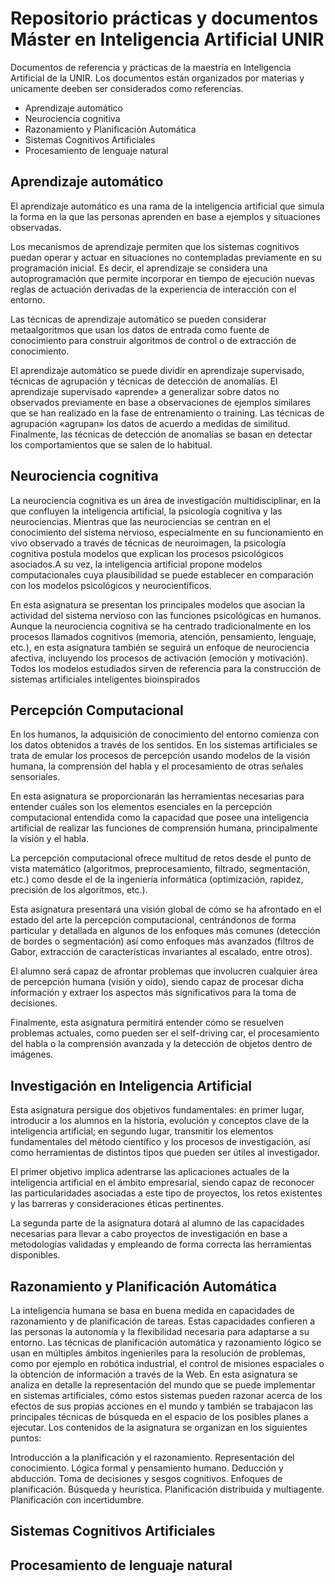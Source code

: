 # Repositorio prácticas y documentos Máster en Inteligencia Artificial UNIR

Documentos de referencia y prácticas de la maestría en Inteligencia Artificial de la UNIR. Los documentos están organizados por materias y unicamente deeben ser considerados como referencias.

- Aprendizaje automático
- Neurociencia cognitiva
- Razonamiento y Planificación Automática
- Sistemas Cognitivos Artificiales
- Procesamiento de lenguaje natural

## Aprendizaje automático

El aprendizaje automático es una rama de la inteligencia artificial que simula la forma en la que las personas aprenden en base a ejemplos y situaciones observadas.

Los mecanismos de aprendizaje permiten que los sistemas cognitivos puedan operar y actuar en situaciones no contempladas previamente en su programación inicial. Es decir, el aprendizaje se considera una autoprogramación que permite incorporar en tiempo de ejecución nuevas reglas de actuación derivadas de la experiencia de interacción con el entorno.

Las técnicas de aprendizaje automático se pueden considerar metaalgoritmos que usan los datos de entrada como fuente de conocimiento para construir algoritmos de control o de extracción de conocimiento.

El aprendizaje automático se puede dividir en aprendizaje supervisado, técnicas de agrupación y técnicas de detección de anomalías. El aprendizaje supervisado «aprende» a generalizar sobre datos no observados previamente en base a observaciones de ejemplos similares que se han realizado en la fase de entrenamiento o training. Las técnicas de agrupación «agrupan» los datos de acuerdo a medidas de similitud. Finalmente, las técnicas de detección de anomalías se basan en detectar los comportamientos que se salen de lo habitual.


## Neurociencia cognitiva

La neurociencia cognitiva es un área de investigación multidisciplinar, en la que confluyen la inteligencia artificial, la psicología cognitiva y las neurociencias. Mientras que las neurociencias se centran en el conocimiento del sistema nervioso, especialmente en su funcionamiento en vivo observado a través de técnicas de neuroimagen, la psicología cognitiva postula modelos que explican los procesos psicológicos asociados.A su vez, la inteligencia artificial propone modelos computacionales cuya plausibilidad se puede establecer en comparación con los modelos psicológicos y neurocientíficos.

En esta asignatura se presentan los principales modelos que asocian la actividad del sistema nervioso con las funciones psicológicas en humanos. Aunque la neurociencia cognitiva se ha centrado tradicionalmente en los procesos llamados cognitivos (memoria, atención, pensamiento, lenguaje, etc.), en esta asignatura también se seguirá un enfoque de neurociencia afectiva, incluyendo los procesos de activación (emoción y motivación). Todos los modelos estudiados sirven de referencia para la construcción de sistemas artificiales inteligentes bioinspirados

## Percepción Computacional

En los humanos, la adquisición de conocimiento del entorno comienza con los datos obtenidos a través de los sentidos. En los sistemas artificiales se trata de emular los procesos de percepción usando modelos de la visión humana, la comprensión del habla y el procesamiento de otras señales sensoriales.

En esta asignatura se proporcionarán las herramientas necesarias para entender cuáles son los elementos esenciales en la percepción computacional entendida como la capacidad que posee una inteligencia artificial de realizar las funciones de comprensión humana, principalmente la visión y el habla.

La percepción computacional ofrece multitud de retos desde el punto de vista matemático (algoritmos, preprocesamiento, filtrado, segmentación, etc.) como desde el de la ingeniería informática (optimización, rapidez, precisión de los algoritmos, etc.).

Esta asignatura presentará una visión global de cómo se ha afrontado en el estado del arte la percepción computacional, centrándonos de forma particular y detallada en algunos de los enfoques más comunes (detección de bordes o segmentación) así como enfoques más avanzados (filtros de Gabor, extracción de características invariantes al escalado, entre otros).

El alumno será capaz de afrontar problemas que involucren cualquier área de percepción humana (visión y oído), siendo capaz de procesar dicha información y extraer los aspectos más significativos para la toma de decisiones.

Finalmente, esta asignatura permitirá entender cómo se resuelven problemas actuales, como pueden ser el self-driving car, el procesamiento del habla o la comprensión avanzada y la detección de objetos dentro de imágenes.

## Investigación en Inteligencia Artificial

Esta asignatura persigue dos objetivos fundamentales: en primer lugar, introducir a los alumnos en la historia, evolución y conceptos clave de la inteligencia artificial; en segundo lugar, transmitir los elementos fundamentales del método científico y los procesos de investigación, así como herramientas de distintos tipos que pueden ser útiles al investigador. 

El primer objetivo implica adentrarse las aplicaciones actuales de la inteligencia artificial en el ámbito empresarial, siendo capaz de reconocer las particularidades asociadas a este tipo de proyectos, los retos existentes y las barreras y consideraciones éticas pertinentes.

La segunda parte de la asignatura dotará al alumno de las capacidades necesarias para llevar a cabo proyectos de investigación en base a metodologías validadas y empleando de forma correcta las herramientas disponibles.

## Razonamiento y Planificación Automática

La inteligencia humana se basa en buena medida en capacidades de razonamiento y de planificación de tareas. Estas capacidades confieren a las personas la autonomía y la flexibilidad necesaria para adaptarse a su entorno. Las técnicas de planificación automática y razonamiento lógico se usan en múltiples ámbitos ingenieriles para la resolución de problemas, como por ejemplo en robótica industrial, el control de misiones espaciales o la obtención de información a través de la Web. En esta asignatura se analiza en detalle la representación del mundo que se puede implementar en sistemas artificiales, cómo estos sistemas pueden razonar acerca de los efectos de sus propias acciones en el mundo y también se trabajacon las principales técnicas de búsqueda en el espacio de los posibles planes a ejecutar. Los contenidos de la asignatura se organizan en los siguientes puntos:

Introducción a la planificación y el razonamiento.
Representación del conocimiento.
Lógica formal y pensamiento humano.
Deducción y abducción.
Toma de decisiones y sesgos cognitivos.
Enfoques de planificación.
Búsqueda y heurística.
Planificación distribuida y multiagente.
Planificación con incertidumbre.

## Sistemas Cognitivos Artificiales


## Procesamiento de lenguaje natural



